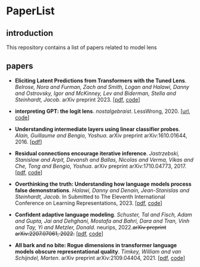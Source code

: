 # PaperList
## introduction
This repository contains a list of papers related to model lens

## papers
- **Eliciting Latent Predictions from Transformers with the Tuned Lens**. *Belrose, Nora and Furman, Zach and Smith, Logan and Halawi, Danny and Ostrovsky, Igor and McKinney, Lev and Biderman, Stella and Steinhardt, Jacob*. arXiv preprint 2023. [[pdf](https://arxiv.org/pdf/2303.08112.pdf), [code](https://github.com/AlignmentResearch/tuned-lens)]

- **interpreting GPT: the logit lens**. *nostalgebraist*. LessWrong, 2020. [[url](https://www.lesswrong.com/posts/AcKRB8wDpdaN6v6ru/interpreting-gpt-the-logit-lens), [code](https://colab.research.google.com/drive/1MjdfK2srcerLrAJDRaJQKO0sUiZ-hQtA?usp=sharing)]

- **Understanding intermediate layers using linear classifier probes**. *Alain, Guillaume and Bengio, Yoshua*. arXiv preprint arXiv:1610.01644, 2016. [[pdf](https://arxiv.org/pdf/1610.01644.pdf)]

- **Residual connections encourage iterative inference**. *Jastrzebski, Stanislaw and Arpit, Devansh and Ballas, Nicolas and Verma, Vikas and Che, Tong and Bengio, Yoshua*. arXiv preprint arXiv:1710.04773, 2017. [[pdf](https://arxiv.org/pdf/1710.04773.pdf), [code](https://github.com/AlignmentResearch/tuned-lens)]

- **Overthinking the truth: Understanding how language models process false demonstrations**. *Halawi, Danny and Denain, Jean-Stanislas and Steinhardt, Jacob*. In Submitted to The Eleventh International Conference on Learning Representations, 2023. [[pdf](https://arxiv.org/pdf/2307.09476.pdf), [code](https://github.com/dannyallover/overthinking_the_truth)]

- **Confident adaptive language modeling**. *Schuster, Tal and Fisch, Adam and Gupta, Jai and Dehghani, Mostafa and Bahri, Dara and Tran, Vinh and Tay, Yi and Metzler, Donald*. neurips, 2022.~~arXiv preprint arXiv:2207.07061, 2022.~~ [[pdf](https://proceedings.neurips.cc/paper_files/paper/2022/file/6fac9e316a4ae75ea244ddcef1982c71-Paper-Conference.pdf), [code](https://github.com/AlignmentResearch/tuned-lens)]

- **All bark and no bite: Rogue dimensions in transformer language models obscure representational quality**. *Timkey, William and van Schijndel, Marten*. arXiv preprint arXiv:2109.04404, 2021. [[pdf](https://arxiv.org/pdf/2109.04404.pdf), [code](https://github.com/wtimkey/rogue-dimensions)]
